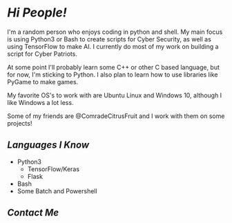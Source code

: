 
# ***Hi People!***

                                                                  
I'm a random person who enjoys coding in python and shell. My main focus is using Python3 or Bash to create scripts for Cyber Security, as well as using        TensorFlow to make AI. I currently do most of my work on building a script for Cyber Patriots. 

At some point I'll probably learn some C++ or other C based language, but for now, I'm sticking to Python. I also plan to learn how to use libraries like PyGame to make games.

My favorite OS's to work with are Ubuntu Linux and Windows 10, although I like Windows a lot less.

Some of my friends are @ComradeCitrusFruit and I work with them on some projects!


## ***Languages I Know***

- Python3
  - TensorFlow/Keras
  - Flask
- Bash
- Some Batch and Powershell


## ***Contact Me***
